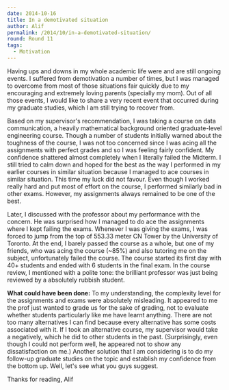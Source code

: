 ```yaml
---
date: 2014-10-16
title: In a demotivated situation
author: Alif
permalink: /2014/10/in-a-demotivated-situation/
round: Round 11
tags:
  - Motivation
---
```

Having ups and downs in my whole academic life were and are still ongoing events. I suffered from demotivation a number of times, but I was managed to overcome from most of those situations fair quickly due to my encouraging and extremely loving parents (specially my mom). Out of all those events, I would like to share a very recent event that occurred during my graduate studies, which I am still trying to recover from.

Based on my supervisor's recommendation, I was taking a course on data communication, a heavily mathematical background oriented graduate-level engineering course. Though a number of students initially warned about the toughness of the course, I was not too concerned since I was acing all the assignments with perfect grades and so I was feeling fairly confident. My confidence shattered almost completely when I literally failed the Midterm. I still tried to calm down and hoped for the best as the way I performed in my earlier courses in similar situation because I managed to ace courses in similar situation. This time my luck did not favour. Even though I worked really hard and put most of effort on the course, I performed similarly bad in other exams. However, my assignments always remained to be one of the best.

Later, I discussed with the professor about my performance with the concern. He was surprised how I managed to do ace the assignments where I kept failing the exams. Whenever I was giving the exams, I was forced to jump from the top of 553.33 meter CN Tower by the University of Toronto. At the end, I barely passed the course as a whole, but one of my friends, who was acing the course (~85%) and also tutoring me on the subject, unfortunately failed the course. The course started its first day with 40+ students and ended with 6 students in the final exam. In the course review, I mentioned with a polite tone: the brilliant professor was just being reviewed by a absolutely rubbish student.

**What could have been done:** To my understanding, the complexity level for the assignments and exams were absolutely misleading. It appeared to me the prof just wanted to grade us for the sake of grading, not to evaluate whether students particularly like me have learnt anything. There are not too many alternatives I can find because every alternative has some costs associated with it. If I took an alternative course, my supervisor would take a negatively, which he did to other students in the past. (Surprisingly, even though I could not perform well, he appeared not to show any dissatisfaction on me.) Another solution that I am considering is to do my follow-up graduate studies on the topic and establish my confidence from the bottom up. Well, let's see what you guys suggest.

Thanks for reading, Alif
